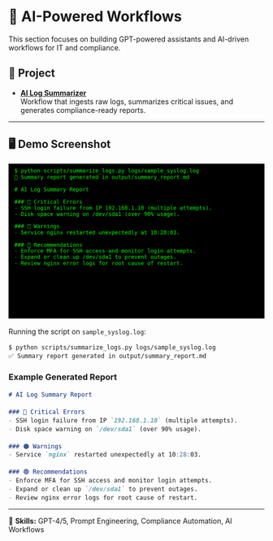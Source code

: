 # 🤖 AI-Powered Workflows

This section focuses on building GPT-powered assistants and AI-driven workflows for IT and compliance.

## 📂 Project

- **[AI Log Summarizer](.)**  
  Workflow that ingests raw logs, summarizes critical issues, and generates compliance-ready reports.

---

## 🖥️ Demo Screenshot

![AI Log Summarizer Demo](./demo.png)


Running the script on `sample_syslog.log`:

```bash
$ python scripts/summarize_logs.py logs/sample_syslog.log
✅ Summary report generated in output/summary_report.md
```

### Example Generated Report

```markdown
# AI Log Summary Report

### 🔴 Critical Errors
- SSH login failure from IP `192.168.1.10` (multiple attempts).
- Disk space warning on `/dev/sda1` (over 90% usage).

### 🟠 Warnings
- Service `nginx` restarted unexpectedly at 10:28:03.

### 🟢 Recommendations
- Enforce MFA for SSH access and monitor login attempts.
- Expand or clean up `/dev/sda1` to prevent outages.
- Review nginx error logs for root cause of restart.
```

---

📌 **Skills:** GPT-4/5, Prompt Engineering, Compliance Automation, AI Workflows

